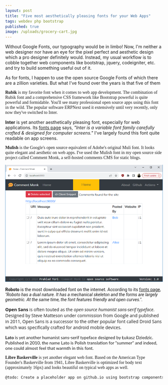 ```yaml
---
layout: post
title: "Five most aesthetically pleasing fonts for your Web Apps"
tags: webdev php bootstrap
published: true
image: /uploads/grocery-cart.jpg
---
```


Without Google Fonts, our typography would be in limbo! Now, I'm neither a web designer nor have an eye for the pixel perfect and aesthetic design which a pro designer definitely would. Instead, my usual workflow is to cobble together web components like bootstrap, jquery, codeigniter, etc. and try to build something useful out of it.

<link rel="stylesheet" href="https://fonts.googleapis.com/css?family=Rubik|Inter|Mulish|Roboto|Libre+Baskerville|Open+Sans|Lato">

<style>
.Rubik {	font-family: Rubik; }
.Inter {	font-family: Inter; }
.Mulish {	font-family: Mulish; }
.Roboto { 	font-family: Roboto; }
.Lato { 	font-family: Lato; }
.OpenSans { 	font-family: "Open Sans"; }
.LibreBaskerville { font-family: "Libre Baskerville"; }
</style>

As for fonts, I happen to use the open source Google Fonts of which there are a zillion varieties. But what I've found over the years is that five of them 

<p class='Rubik'><b>Rubik</b> is my favorite font when it comes to web app development. The combination of Rubik font and a comprehensive CSS framework like Bootstrap powerful is quite powerful and formidable. You'll see many professional open source apps using this font in the wild. The popular software ERPNext used it extensively until very recently, only now they've switched to Inter.</p>

<p class='Inter'><b>Inter</b> is yet another aesthetically pleasing font, especially for web applications. Its <a href='https://fonts.google.com/specimen/Inter'>fonts page</a> says, <i>"Inter is a variable font family carefully crafted & designed for computer screens."</i> I've largely found this font quite readable on app screens.</p>

<p class='Mulish'><b>Mulish</b> is the Google's open source equivalent of Adobe's original Muli font. It looks quite elegant and aesthetic on web apps. I've used the Mulish font in my open source side project called Comment Monk, a self-hosted comments CMS for static blogs.</p>

![cm-dashboard](/uploads/cm/cm-dashboard.png)

<p class='Roboto'><b>Roboto</b> is the most downloaded font on the internet. According to its <a href='https://fonts.google.com/specimen/Roboto'>fonts page</a>, <i>"Roboto has a dual nature. It has a mechanical skeleton and the forms are largely geometric. At the same time, the font features friendly and open curves."</i>.</p>

<p class='OpenSans'><b>Open Sans</b> is often touted as the <i>open source humanist sans-serif typeface</i>. Designed by Steve Matteson under commission from Google and published in 2011, Open Sans is a successor to the other popular font called Droid Sans which was specifically crafted for android mobile devices.</p>

<p class='Lato'><b>Lato</b> is yet another humanist sans-serif typeface designed by Łukasz Dziedzic. Published in 2010, the name Lato is Polish translation for "summer" and indeed, one could almost feel that warmth in this font.</p>

<p class='LibreBaskerville'><b>Libre Baskerville</b> is yet another elegant web font. Based on the American Type Founder's Baskerville from 1941, Libre Baskerville is optimized for body text (approximately 16px) and looks beautiful on typical web apps as well.</p>

```bash
@todo: Create a placeholder app on github.io using bootstrap components to test these fonts.
```